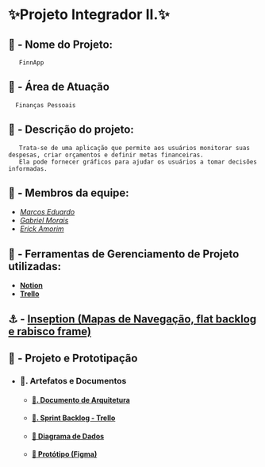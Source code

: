 # **:sparkles:Projeto Integrador II.:sparkles:**

## **:dizzy: - Nome do Projeto:**
       FinnApp
       
## **:dart: - Área de Atuação**
      Finanças Pessoais

## **:speech_balloon: - Descrição do projeto:**
       Trata-se de uma aplicação que permite aos usuários monitorar suas despesas, criar orçamentos e definir metas financeiras.
       Ela pode fornecer gráficos para ajudar os usuários a tomar decisões informadas.

## **:busts_in_silhouette: - Membros da equipe:**
- <a href="https://github.com/Marcos1701">*Marcos Eduardo*</a>
- <a href="https://github.com/MrMorgam">*Gabriel Morais*</a>
- <a href="https://github.com/erick7amorim">*Erick Amorim*</a>

## :pushpin: - **Ferramentas de Gerenciamento de Projeto utilizadas:**

  - <a href="https://www.notion.so/e65c7907ef2a483581872dbf16c1074c?v=41dd9e9825c247e8a0fe487dc81a7c2c&pvs=4">**Notion**</a>
  - <a href="https://trello.com/b/rRJM6sxG">**Trello**</a>

## :anchor: - <a href="./Documentos_relacionados/Principais_funcionalidades_com_detalhamento_basico.md">**Inseption (Mapas de Navegação, flat backlog e rabisco frame)**</a>

## **:round_pushpin: - Projeto e Prototipação**
  - ### :beginner:**. Artefatos e Documentos**
    - #### <a href="./Documentos_relacionados/Arquitetura.md">**:pencil:. Documento de Arquitetura** </a>  
    - #### <a href="https://trello.com/b/rRJM6sxG">**:bookmark_tabs:. Sprint Backlog - Trello**</a>
    - #### <a href="./Documentos_relacionados/Diagrama_de_dados.png" >**:page_with_curl: Diagrama de Dados**</a>
    - ####  <a href="https://www.figma.com/file/S2YIduEFrUhXukCl5XWJbu/Wireframe_FinnApp?type=design&node-id=0%3A1&mode=design&t=OHh0hbuhagdd3TUU-1" >**:iphone: Protótipo (Figma)**</a>
